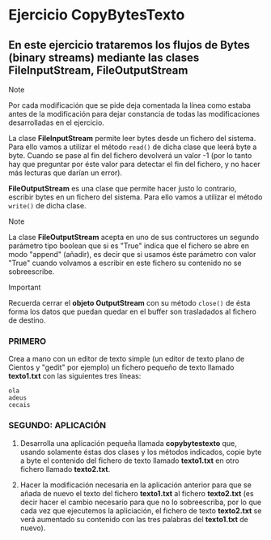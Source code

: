 # Ejercicio CopyBytesTexto 
## En este ejercicio trataremos los flujos de Bytes (binary streams) mediante las clases FileInputStream, FileOutputStream 

> [!NOTE]
> Por cada modificación que se pide deja comentada la línea como estaba antes de la modificación para dejar constancia de todas las modificaciones desarrolladas en el ejercicio.

La clase **FileInputStream** permite leer bytes desde un fichero del sistema. Para ello vamos a utilizar el método `read()` de dicha clase que leerá byte a byte. Cuando se pase al fin del fichero devolverá un valor -1 (por lo tanto hay que preguntar por éste valor para detectar el fin del fichero, y no hacer más lecturas que darían un error). 

**FileOutputStream** es una clase que permite hacer justo lo contrario, escribir bytes en un fichero del sistema. Para ello vamos a utilizar el método `write()` de dicha clase.
 
> [!NOTE]
> La clase **FileOutputStream** acepta en uno de sus contructores un segundo parámetro tipo boolean que si es "True" indica que  el fichero se abre en modo "append" (añadir), es decir que si usamos éste parámetro con valor "True" cuando volvamos a escribir en este fichero su contenido no se sobreescribe. 

> [!IMPORTANT] 
> Recuerda cerrar el **objeto OutputStream** con su método `close()` de ésta forma los datos que puedan quedar en el buffer son trasladados al fichero de destino. 

### PRIMERO
Crea a mano con un editor de texto simple (un editor de texto plano de Cientos y "gedit" por ejemplo) un fichero pequeño de texto llamado **texto1.txt** con las siguientes tres líneas:
```
ola
adeus
cecais
```

### SEGUNDO: APLICACIÓN

1. Desarrolla una aplicación pequeña llamada **copybytestexto** que, usando solamente éstas dos clases y los métodos indicados, copie byte a byte el contenido del fichero de texto llamado **texto1.txt** en otro fichero llamado **texto2.txt**.

2. Hacer la modificación necesaria en la aplicación anterior para que se añada de nuevo el texto del fichero **texto1.txt** al fichero **texto2.txt** (es decir hacer el cambio necesario para que no lo sobreescriba, por lo que cada vez que ejecutemos la apliciación, el fichero de texto **texto2.txt** se verá aumentado su contenido con las tres palabras del **texto1.txt** de nuevo). 